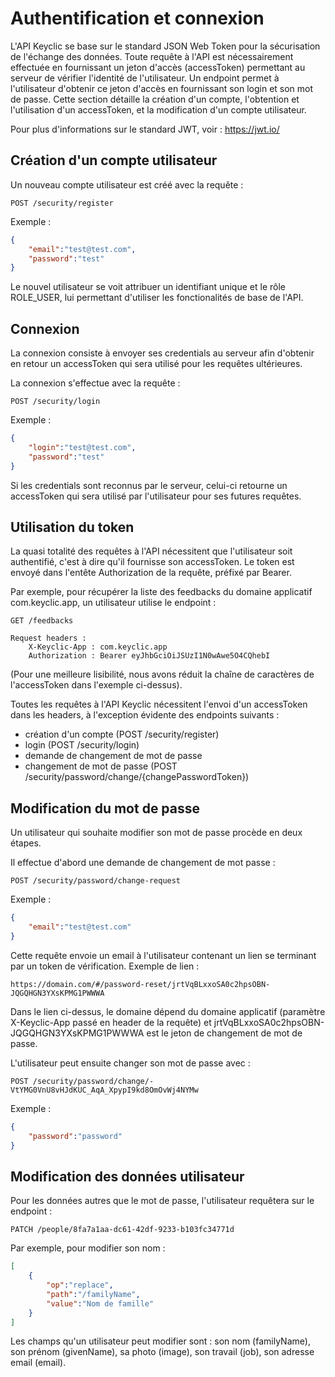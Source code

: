 # Authentification et connexion

L'API Keyclic se base sur le standard JSON Web Token pour la sécurisation de l'échange des données. Toute requête à l'API est nécessairement effectuée en fournissant un jeton d'accès (accessToken) permettant au serveur de vérifier l'identité de l'utilisateur. Un endpoint permet à l'utilisateur d'obtenir ce jeton d'accès en fournissant son login et son mot de passe. Cette section détaille la création d'un compte, l'obtention et l'utilisation d'un accessToken, et la modification d'un compte utilisateur.

Pour plus d'informations sur le standard JWT, voir : https://jwt.io/

## Création d'un compte utilisateur

Un nouveau compte utilisateur est créé avec la requête :

```
POST /security/register
```

Exemple :
```json
{
    "email":"test@test.com",
    "password":"test"
}
```

Le nouvel utilisateur se voit attribuer un identifiant unique et le rôle ROLE_USER, lui permettant d'utiliser les fonctionalités de base de l'API.

## Connexion

La connexion consiste à envoyer ses credentials au serveur afin d'obtenir en retour un accessToken qui sera utilisé pour les requêtes ultérieures.

La connexion s'effectue avec la requête :

```
POST /security/login
```

Exemple :
```json
{
    "login":"test@test.com",
    "password":"test"
}
```

Si les credentials sont reconnus par le serveur, celui-ci retourne un accessToken qui sera utilisé par l'utilisateur pour ses futures requêtes.

## Utilisation du token

La quasi totalité des requêtes à l'API nécessitent que l'utilisateur soit authentifié, c'est à dire qu'il fournisse son accessToken. Le token est envoyé dans l'entête Authorization de la requête, préfixé par Bearer.

Par exemple, pour récupérer la liste des feedbacks du domaine applicatif com.keyclic.app, un utilisateur utilise le endpoint :

```
GET /feedbacks
```

```
Request headers :
    X-Keyclic-App : com.keyclic.app
    Authorization : Bearer eyJhbGciOiJSUzI1N0wAwe5O4CQhebI
```

(Pour une meilleure lisibilité, nous avons réduit la chaîne de caractères de l'accessToken dans l'exemple ci-dessus).

Toutes les requêtes à l'API Keyclic nécessitent l'envoi d'un accessToken dans les headers, à l'exception évidente des endpoints suivants :

- création d'un compte (POST /security/register)
- login (POST /security/login)
- demande de changement de mot de passe
- changement de mot de passe (POST /security/password/change/{changePasswordToken})

## Modification du mot de passe

Un utilisateur qui souhaite modifier son mot de passe procède en deux étapes.

Il effectue d'abord une demande de changement de mot passe :

```
POST /security/password/change-request
```

Exemple :
```json
{
    "email":"test@test.com"
}
```

Cette requête envoie un email à l'utilisateur contenant un lien se terminant par un token de vérification. Exemple de lien :

```
https://domain.com/#/password-reset/jrtVqBLxxoSA0c2hpsOBN-JQGQHGN3YXsKPMG1PWWWA
```

Dans le lien ci-dessus, le domaine dépend du domaine applicatif (paramètre X-Keyclic-App passé en header de la requête) et jrtVqBLxxoSA0c2hpsOBN-JQGQHGN3YXsKPMG1PWWWA est le jeton de changement de mot de passe.

L'utilisateur peut ensuite changer son mot de passe avec :

```
POST /security/password/change/-VtYMG0VnU8vHJdKUC_AqA_XpypI9kd8OmOvWj4NYMw
```

Exemple :
```json
{
    "password":"password"
}
```

## Modification des données utilisateur

Pour les données autres que le mot de passe, l'utilisateur requêtera sur le endpoint :

```
PATCH /people/8fa7a1aa-dc61-42df-9233-b103fc34771d
```

Par exemple, pour modifier son nom :

```json
[
	{
		"op":"replace",
		"path":"/familyName",
		"value":"Nom de famille"
	}
]
```

Les champs qu'un utilisateur peut modifier sont : son nom (familyName), son prénom (givenName), sa photo (image), son travail (job), son adresse email (email).


